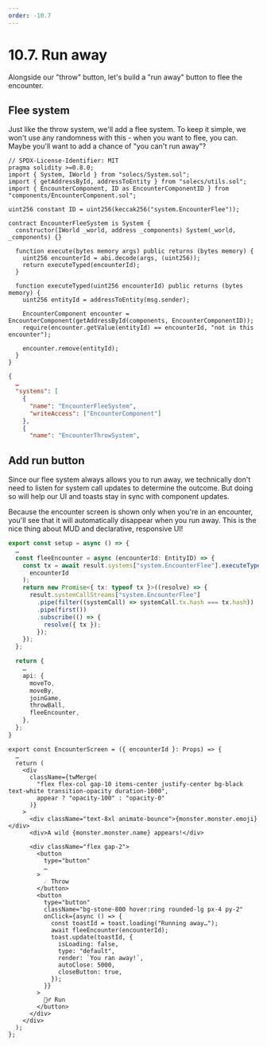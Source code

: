 ```yaml
---
order: -10.7
---
```


# 10.7. Run away

Alongside our "throw" button, let's build a "run away" button to flee the encounter.

## Flee system

Just like the throw system, we'll add a flee system. To keep it simple, we won't use any randomness with this - when you want to flee, you can. Maybe you'll want to add a chance of "you can't run away"?

```sol packages/contracts/src/systems/EncounterFleeSystem.sol
// SPDX-License-Identifier: MIT
pragma solidity >=0.8.0;
import { System, IWorld } from "solecs/System.sol";
import { getAddressById, addressToEntity } from "solecs/utils.sol";
import { EncounterComponent, ID as EncounterComponentID } from "components/EncounterComponent.sol";

uint256 constant ID = uint256(keccak256("system.EncounterFlee"));

contract EncounterFleeSystem is System {
  constructor(IWorld _world, address _components) System(_world, _components) {}

  function execute(bytes memory args) public returns (bytes memory) {
    uint256 encounterId = abi.decode(args, (uint256));
    return executeTyped(encounterId);
  }

  function executeTyped(uint256 encounterId) public returns (bytes memory) {
    uint256 entityId = addressToEntity(msg.sender);

    EncounterComponent encounter = EncounterComponent(getAddressById(components, EncounterComponentID));
    require(encounter.getValue(entityId) == encounterId, "not in this encounter");

    encounter.remove(entityId);
  }
}

```

```json !#4-7 packages/contracts/deploy.json
{
  …
  "systems": [
    {
      "name": "EncounterFleeSystem",
      "writeAccess": ["EncounterComponent"]
    },
    {
      "name": "EncounterThrowSystem",
```

## Add run button

Since our flee system always allows you to run away, we technically don't need to listen for system call updates to determine the outcome. But doing so will help our UI and toasts stay in sync with component updates.

Because the encounter screen is shown only when you're in an encounter, you'll see that it will automatically disappear when you run away. This is the nice thing about MUD and declarative, responsive UI!

```ts !#3-15,24 packages/client/src/mud/setup.ts
export const setup = async () => {
  …
  const fleeEncounter = async (encounterId: EntityID) => {
    const tx = await result.systems["system.EncounterFlee"].executeTyped(
      encounterId
    );
    return new Promise<{ tx: typeof tx }>((resolve) => {
      result.systemCallStreams["system.EncounterFlee"]
        .pipe(filter((systemCall) => systemCall.tx.hash === tx.hash))
        .pipe(first())
        .subscribe(() => {
          resolve({ tx });
        });
    });
  };

  return {
    …
    api: {
      moveTo,
      moveBy,
      joinGame,
      throwBall,
      fleeEncounter,
    },
  };
}
```

```tsx !#20-36 packages/client/src/EncounterScreen.tsx
export const EncounterScreen = ({ encounterId }: Props) => {
  …
  return (
    <div
      className={twMerge(
        "flex flex-col gap-10 items-center justify-center bg-black text-white transition-opacity duration-1000",
        appear ? "opacity-100" : "opacity-0"
      )}
    >
      <div className="text-8xl animate-bounce">{monster.monster.emoji}</div>
      <div>A wild {monster.monster.name} appears!</div>

      <div className="flex gap-2">
        <button
          type="button"
          …
        >
          ☄️ Throw
        </button>
        <button
          type="button"
          className="bg-stone-800 hover:ring rounded-lg px-4 py-2"
          onClick={async () => {
            const toastId = toast.loading("Running away…");
            await fleeEncounter(encounterId);
            toast.update(toastId, {
              isLoading: false,
              type: "default",
              render: `You ran away!`,
              autoClose: 5000,
              closeButton: true,
            });
          }}
        >
          🏃‍♂️ Run
        </button>
      </div>
    </div>
  );
};
```
